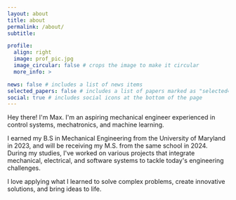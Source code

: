```yaml
---
layout: about
title: about
permalink: /about/
subtitle: 

profile:
  align: right
  image: prof_pic.jpg
  image_circular: false # crops the image to make it circular
  more_info: >

news: false # includes a list of news items
selected_papers: false # includes a list of papers marked as "selected={true}"
social: true # includes social icons at the bottom of the page
---
```


Hey there! I'm Max. I'm an aspiring mechanical engineer experienced in control systems, mechatronics, and machine learning.

I earned my B.S in Mechanical Engineering from the University of Maryland in 2023, and will be receiving my M.S. from the same school in 2024.
During my studies, I've worked on various projects that integrate mechanical, electrical, and software systems to tackle today's engineering challenges. 

I love applying what I learned to solve complex problems, create innovative solutions, and bring ideas to life.



